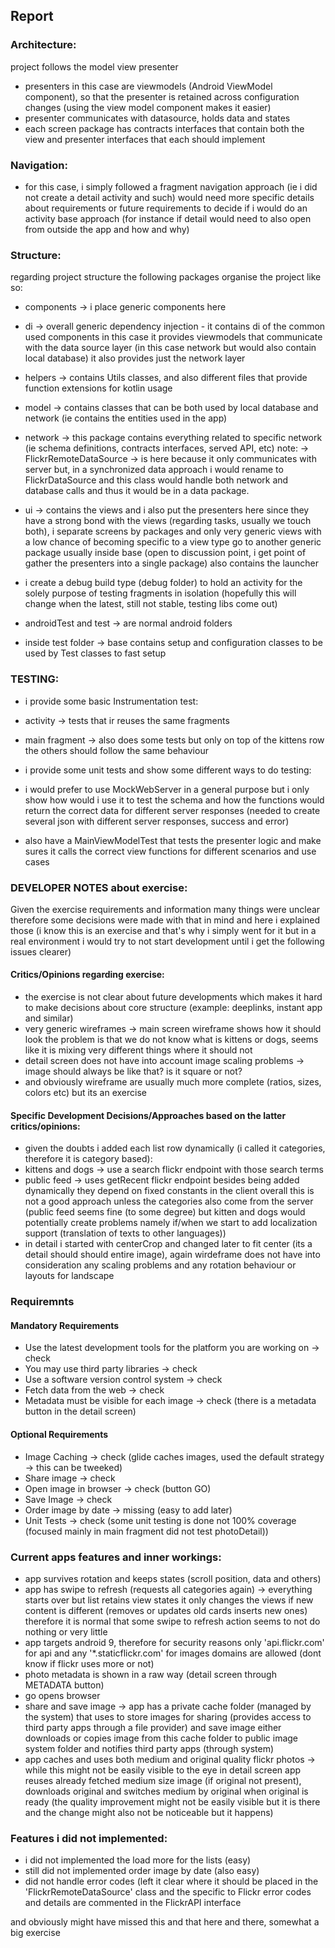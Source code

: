 ## Report


### Architecture:

project follows the model view presenter
 - presenters in this case are viewmodels (Android ViewModel component), so that the presenter is retained across 
 configuration changes (using the view model component makes it easier)
 - presenter communicates with datasource, holds data and states
 - each screen package has contracts interfaces that contain both the view and presenter interfaces that each should
 implement
 
 

### Navigation:
 - for this case, i simply followed a fragment navigation approach (ie i did not create a detail activity and such)
 would need more specific details about requirements or future requirements to decide if i would do an
  activity base approach (for instance if detail would need to also open from outside the app and how and why)



### Structure:
regarding project structure the following packages organise the project like so:
 - components -> i place generic components here
 - di -> overall generic dependency injection - it contains di of the common used components in this case it provides
  viewmodels that communicate with the data source layer (in this case network but would also contain local database)
  it also provides just the network layer
 - helpers -> contains Utils classes, and also different files that provide function extensions for kotlin usage
 - model -> contains classes that can be both used by local database and network
 (ie contains the entities used in the app)
 - network -> this package contains everything related to specific network (ie schema definitions, 
 contracts interfaces, served API, etc)
 note: -> FlickrRemoteDataSource -> is here because it only communicates with server but, in a synchronized 
 data approach i would rename to
 FlickrDataSource and this class would handle both network and database calls and thus it would be in a data package.
 - ui -> contains the views and i also put the presenters here since they have a strong bond with 
 the views (regarding tasks, usually we touch both), i separate screens by packages and only very generic views with a
 low chance of becoming specific to a view type go to another generic package usually inside base
 (open to discussion point, i get point of gather the presenters into a single package)
 also contains the launcher
 
 - i create a debug build type (debug folder) to hold an activity for the solely purpose of testing fragments
  in isolation (hopefully this will change when the latest, still not stable, testing libs come out)

 - androidTest and test -> are normal android folders
 - inside test folder -> base contains setup and configuration classes to be used by Test classes to fast setup


### TESTING:
 - i provide some basic Instrumentation test:
  - activity -> tests that ir reuses the same fragments
  - main fragment -> also does some tests but only on top of the kittens row the others should follow the same behaviour
  
 - i provide some unit tests and show some different ways to do testing:
  - i would prefer to use MockWebServer in a general purpose but i only show how would i use it to test the schema
  and how the functions would return the correct data for different server responses (needed to create several json
  with different server responses, success and error)
  - also have a MainViewModelTest that tests the presenter logic and make sures it calls the correct view functions for
  different scenarios and use cases






### DEVELOPER NOTES about exercise:
Given the exercise requirements and information many things were unclear therefore some decisions were made with that 
in mind and here i explained those (i know this is an exercise and that's why i simply went for it but in a real
 environment i would try to not start development until i get the following issues clearer)

#### Critics/Opinions regarding exercise:
 - the exercise is not clear about future developments which makes it hard to make decisions about core structure
 (example: deeplinks, instant app and similar)
 - very generic wireframes -> main screen wireframe shows how it should look the problem is that we do not know what is
 kittens or dogs, seems like it is mixing very different things where it should not
 - detail screen does not have into account image scaling problems -> image should always be like that? is it square 
 or not?
 - and obviously wireframe are usually much more complete (ratios, sizes, colors etc) but its an exercise


#### Specific Development Decisions/Approaches based on the latter critics/opinions:
 - given the doubts i added each list row dynamically (i called it categories, therefore it is category based):
  - kittens and dogs -> use a search flickr endpoint with those search terms
  - public feed -> uses getRecent flickr endpoint
 besides being added dynamically they depend on fixed constants in the client
 overall this is not a good approach unless the categories also come from the server (public feed seems fine 
 (to some degree) but kitten and dogs would potentially create problems namely if/when we start to add 
 localization support (translation of texts to other languages))
 - in detail i started with centerCrop and changed later to fit center (its a detail should should entire image), 
 again wirdeframe does not have into consideration any scaling problems and any rotation behaviour or layouts for
 landscape





### Requiremnts

#### Mandatory Requirements
 - Use the latest development tools for the platform you are working on -> check
 - You may use third party libraries -> check
 - Use a software version control system -> check
 - Fetch data from the web -> check
 - Metadata must be visible for each image -> check (there is a metadata button in the detail screen)
 
#### Optional Requirements
 - Image Caching -> check (glide caches images, used the default strategy -> this can be tweeked)
 - Share image -> check
 - Open image in browser -> check (button GO)
 - Save Image -> check
 - Order image by date -> missing (easy to add later)
 - Unit Tests -> check (some unit testing is done not 100% coverage (focused mainly in main fragment did not test photoDetail))
 
 
 
### Current apps features and inner workings:
 - app survives rotation and keeps states (scroll position, data and others)
 - app has swipe to refresh (requests all categories again) -> everything starts over but list retains view states
  it only changes the views if new content is different (removes or updates old cards inserts new ones) therefore
  it is normal that some swipe to refresh action seems to not do nothing or very little
 - app targets android 9, therefore for security reasons only 'api.flickr.com' for api and any '*.staticflickr.com' 
 for images domains are allowed (dont know if flickr uses more or not)
 - photo metadata is shown in a raw way (detail screen through METADATA button)
 - go opens browser
 - share and save image -> app has a private cache folder (managed by the system) that uses to store images 
 for sharing (provides access to third party apps through a file provider) and save image either downloads or copies
 image from this cache folder to public image system folder and notifies third party apps (through system)
 - app caches and uses both medium and original quality flickr photos -> while this might not be easily visible to the eye
 in detail screen app reuses already fetched medium size image (if original not present), downloads original 
 and switches medium by original when original is ready (the quality improvement might not be easily visible but it is
 there and the change might also not be noticeable but it happens)

 
 
### Features i did not implemented:

 - i did not implemented the load more for the lists (easy)
 - still did not implemented order image by date (also easy)
 - did not handle error codes (left it clear where it should be placed in the 'FlickrRemoteDataSource' class and 
 the specific to Flickr error codes and details are commented in the FlickrAPI interface
    
and obviously might have missed this and that here and there, somewhat a big exercise
 
 